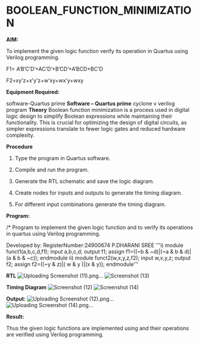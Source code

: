 # BOOLEAN_FUNCTION_MINIMIZATION

**AIM:**

To implement the given logic function verify its operation in Quartus using Verilog programming.

F1= A’B’C’D’+AC’D’+B’CD’+A’BCD+BC’D 

F2=xy’z+x’y’z+w’xy+wx’y+wxy

**Equipment Required:**

software-Quartus prime
**Software – Quartus prime**
cyclone v verilog program
**Theory**
Boolean function minimization is a process used in digital logic design to simplify Boolean expressions while maintaining their functionality. This is crucial for optimizing the design of digital circuits, as simpler expressions translate to fewer logic gates and reduced hardware complexity.


**Procedure**

1.	Type the program in Quartus software.

2.	Compile and run the program.

3.	Generate the RTL schematic and save the logic diagram.

4.	Create nodes for inputs and outputs to generate the timing diagram.

5.	For different input combinations generate the timing diagram.


**Program:**

/* Program to implement the given logic function and to verify its operations in quartus using Verilog programming. 

Developed by: RegisterNumber:24900674 P.DHARANI SREE
'''i)
module funct1(a,b,c,d,f1);
input a,b,c,d;
output f1;
assign f1=((~b & ~d)|(~a & b & d)|(a & b & ~c));
endmodule
ii)
module funct2(w,x,y,z,f2);
input w,x,y,z;
output f2;
assign f2=((~y & z)|( w & y )|(x & y));
endmodule'''






**RTL**
![Uploading Screenshot (11).png…]()
![Screenshot (13)](https://github.com/user-attachments/assets/1177c979-6645-44b4-918d-b1102a4d063a)

**Timing Diagram**
![Screenshot (12)](https://github.com/user-attachments/assets/de118542-875b-47bc-9bb6-f6926a4521fa)
![Screenshot (14)](https://github.com/user-attachments/assets/f4a63d9b-16fb-4387-9e7d-6fc7a93d6864)

**Output:**
![Uploading Screenshot (12).png…]()
![Uploading Screenshot (14).png…]()

**Result:**

Thus the given logic functions are implemented using and their operations are verified using Verilog programming.


